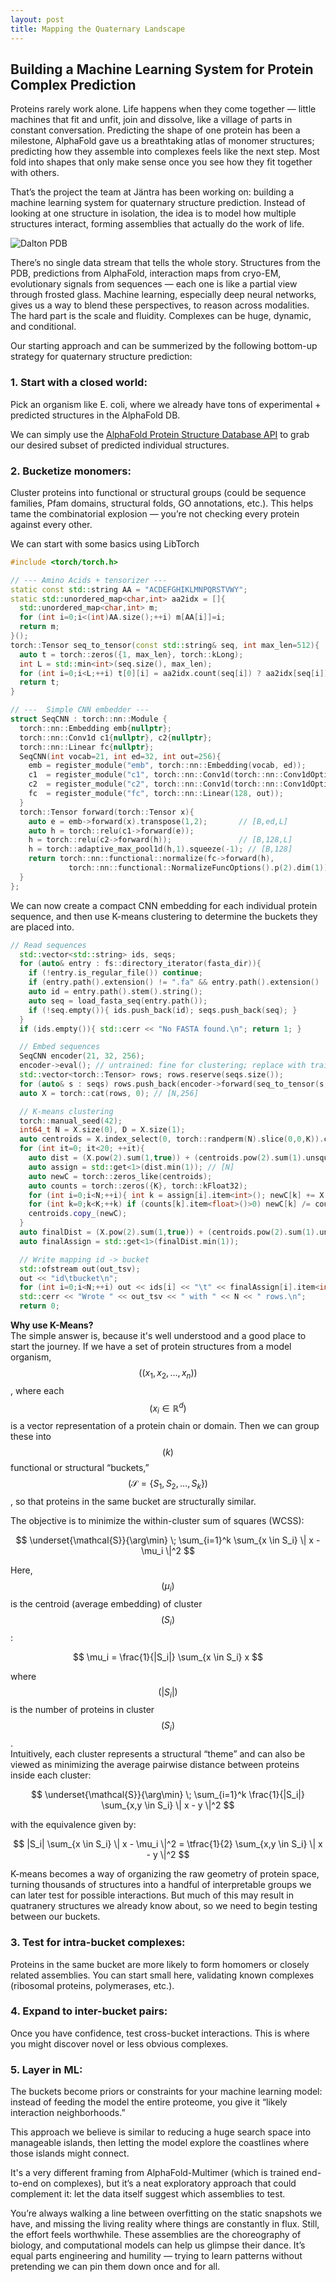 ```yaml
---
layout: post
title: Mapping the Quaternary Landscape
---
```

## Building a Machine Learning System for Protein Complex Prediction

Proteins rarely work alone. Life happens when they come together — little machines that fit and unfit, join and dissolve, like a village of parts in constant conversation. Predicting the shape of one protein has been a milestone, AlphaFold gave us a breathtaking atlas of monomer structures; predicting how they assemble into complexes feels like the next step. Most fold into shapes that only make sense once you see how they fit together with others.

That’s the project the team at Jäntra has been working on: building a machine learning system for quaternary structure prediction. Instead of looking at one structure in isolation, the idea is to model how multiple structures interact, forming assemblies that actually do the work of life.

![Dalton PDB](/images/dalton_beta.gif "Editing Molecular Structure")

There’s no single data stream that tells the whole story. Structures from the PDB, predictions from AlphaFold, interaction maps from cryo-EM, evolutionary signals from sequences — each one is like a partial view through frosted glass. Machine learning, especially deep neural networks, gives us a way to blend these perspectives, to reason across modalities. The hard part is the scale and fluidity. Complexes can be huge, dynamic, and conditional. 

Our starting approach and can be summerized by the following bottom-up strategy for quaternary structure prediction: 

### 1. Start with a closed world:
Pick an organism like E. coli, where we already have tons of experimental + predicted structures in the AlphaFold DB.

We can simply use the [AlphaFold Protein Structure Database API](https://alphafold.ebi.ac.uk/api-docs)
to grab our desired subset of predicted individual structures.

### 2. Bucketize monomers:
Cluster proteins into functional or structural groups (could be sequence families, Pfam domains, structural folds, GO annotations, etc.). This helps tame the combinatorial explosion — you’re not checking every protein against every other.

We can start with some basics using LibTorch
``` c++
#include <torch/torch.h>

// --- Amino Acids + tensorizer ---
static const std::string AA = "ACDEFGHIKLMNPQRSTVWY";
static std::unordered_map<char,int> aa2idx = []{
  std::unordered_map<char,int> m;
  for (int i=0;i<(int)AA.size();++i) m[AA[i]]=i;
  return m;
}();
torch::Tensor seq_to_tensor(const std::string& seq, int max_len=512){
  auto t = torch::zeros({1, max_len}, torch::kLong);
  int L = std::min<int>(seq.size(), max_len);
  for (int i=0;i<L;++i) t[0][i] = aa2idx.count(seq[i]) ? aa2idx[seq[i]] : 20;
  return t;
}

// ---  Simple CNN embedder ---
struct SeqCNN : torch::nn::Module {
  torch::nn::Embedding emb{nullptr};
  torch::nn::Conv1d c1{nullptr}, c2{nullptr};
  torch::nn::Linear fc{nullptr};
  SeqCNN(int vocab=21, int ed=32, int out=256){
    emb = register_module("emb", torch::nn::Embedding(vocab, ed));
    c1  = register_module("c1", torch::nn::Conv1d(torch::nn::Conv1dOptions(ed,64,5).padding(2)));
    c2  = register_module("c2", torch::nn::Conv1d(torch::nn::Conv1dOptions(64,128,5).padding(2)));
    fc  = register_module("fc", torch::nn::Linear(128, out));
  }
  torch::Tensor forward(torch::Tensor x){
    auto e = emb->forward(x).transpose(1,2);       // [B,ed,L]
    auto h = torch::relu(c1->forward(e));
    h = torch::relu(c2->forward(h));               // [B,128,L]
    h = torch::adaptive_max_pool1d(h,1).squeeze(-1); // [B,128]
    return torch::nn::functional::normalize(fc->forward(h),
             torch::nn::functional::NormalizeFuncOptions().p(2).dim(1));
  }
};
```
We can now create a compact CNN embedding for each individual protein sequence, and then use K-means clustering to determine the buckets they are placed into.
```c++
// Read sequences
  std::vector<std::string> ids, seqs;
  for (auto& entry : fs::directory_iterator(fasta_dir)){
    if (!entry.is_regular_file()) continue;
    if (entry.path().extension() != ".fa" && entry.path().extension() != ".fasta") continue;
    auto id = entry.path().stem().string();
    auto seq = load_fasta_seq(entry.path());
    if (!seq.empty()){ ids.push_back(id); seqs.push_back(seq); }
  }
  if (ids.empty()){ std::cerr << "No FASTA found.\n"; return 1; }

  // Embed sequences
  SeqCNN encoder(21, 32, 256);
  encoder->eval(); // untrained: fine for clustering; replace with trained weights later
  std::vector<torch::Tensor> rows; rows.reserve(seqs.size());
  for (auto& s : seqs) rows.push_back(encoder->forward(seq_to_tensor(s,512)));
  auto X = torch::cat(rows, 0); // [N,256]

  // K-means clustering
  torch::manual_seed(42);
  int64_t N = X.size(0), D = X.size(1);
  auto centroids = X.index_select(0, torch::randperm(N).slice(0,0,K)).clone(); // [K,D]
  for (int it=0; it<20; ++it){
    auto dist = (X.pow(2).sum(1,true)) + (centroids.pow(2).sum(1).unsqueeze(0)) - 2*X.matmul(centroids.t());
    auto assign = std::get<1>(dist.min(1)); // [N]
    auto newC = torch::zeros_like(centroids);
    auto counts = torch::zeros({K}, torch::kFloat32);
    for (int i=0;i<N;++i){ int k = assign[i].item<int>(); newC[k] += X[i]; counts[k] += 1; }
    for (int k=0;k<K;++k) if (counts[k].item<float>()>0) newC[k] /= counts[k];
    centroids.copy_(newC);
  }
  auto finalDist = (X.pow(2).sum(1,true)) + (centroids.pow(2).sum(1).unsqueeze(0)) - 2*X.matmul(centroids.t());
  auto finalAssign = std::get<1>(finalDist.min(1));

  // Write mapping id -> bucket
  std::ofstream out(out_tsv);
  out << "id\tbucket\n";
  for (int i=0;i<N;++i) out << ids[i] << "\t" << finalAssign[i].item<int>() << "\n";
  std::cerr << "Wrote " << out_tsv << " with " << N << " rows.\n";
  return 0;
```

**Why use K-Means?**  
The simple answer is, because it's well understood and a good place to start the journey.
If we have a set of protein structures from a model organism, $$((x_1, x_2, \dots, x_n))$$, where each $$(x_i \in \mathbb{R}^d)$$ is a vector representation of a protein chain or domain. Then we can group these into $$(k)$$ functional or structural “buckets,” $$(\mathcal{S} = \{ S_1, S_2, \dots, S_k \})$$, so that proteins in the same bucket are structurally similar.  

The objective is to minimize the within-cluster sum of squares (WCSS):  

$$
\underset{\mathcal{S}}{\arg\min} \; \sum_{i=1}^k \sum_{x \in S_i} \| x - \mu_i \|^2
$$  

Here, $$(\mu_i)$$ is the centroid (average embedding) of cluster $$(S_i)$$:  

$$
\mu_i = \frac{1}{|S_i|} \sum_{x \in S_i} x
$$  

where $$(|S_i|)$$ is the number of proteins in cluster $$(S_i)$$.  
Intuitively, each cluster represents a structural “theme” and can also be viewed  as minimizing the average pairwise distance between proteins inside each cluster:  

$$
\underset{\mathcal{S}}{\arg\min} \; \sum_{i=1}^k \frac{1}{|S_i|} \sum_{x,y \in S_i} \| x - y \|^2
$$  

with the equivalence given by:  

$$
|S_i| \sum_{x \in S_i} \| x - \mu_i \|^2
= \tfrac{1}{2} \sum_{x,y \in S_i} \| x - y \|^2
$$  

K-means becomes a way of organizing the raw geometry of protein space, turning thousands of structures into a handful of interpretable groups we can later test for possible interactions. But much of this may result in quatranery structures we already know about, so we need to begin testing between our buckets.

### 3. Test for intra-bucket complexes: 
Proteins in the same bucket are more likely to form homomers or closely related assemblies. You can start small here, validating known complexes (ribosomal proteins, polymerases, etc.).

### 4. Expand to inter-bucket pairs:
Once you have confidence, test cross-bucket interactions. This is where you might discover novel or less obvious complexes.

### 5. Layer in ML:
The buckets become priors or constraints for your machine learning model: instead of feeding the model the entire proteome, you give it “likely interaction neighborhoods.”

This approach we believe is similar to reducing a huge search space into manageable islands, then letting the model explore the coastlines where those islands might connect.

It's a very different framing from AlphaFold-Multimer (which is trained end-to-end on complexes), but it’s a neat exploratory approach that could complement it: let the data itself suggest which assemblies to test.

You’re always walking a line between overfitting on the static snapshots we have, and missing the living reality where things are constantly in flux. Still, the effort feels worthwhile. These assemblies are the choreography of biology, and computational models can help us glimpse their dance. It’s equal parts engineering and humility — trying to learn patterns without pretending we can pin them down once and for all.

